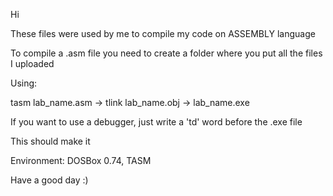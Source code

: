 Hi

These files were used by me to compile my code on ASSEMBLY language

To compile a .asm file you need to create a folder where you put all the files I uploaded

Using:

tasm lab_name.asm -> tlink lab_name.obj -> lab_name.exe

If you want to use a debugger, just write a 'td' word before the   .exe file

This should make it

Environment: DOSBox 0.74, TASM

Have a good day :)
